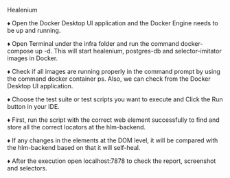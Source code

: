Healenium

♦ Open the Docker Desktop UI application and the Docker Engine needs to be up and running.

♦ Open Terminal under the infra folder and run the command docker-compose up -d. This will start healenium, postgres-db and selector-imitator images in Docker.

♦ Check if all images are running properly in the command prompt by using the command docker container ps. Also, we can check from the Docker Desktop UI application.

♦ Choose the test  suite or test scripts you want to execute and Click the Run button in your IDE.

♦ First, run the script with the correct web element successfully to find and store all the correct locators at the hlm-backend.

♦ If any changes in the elements at the DOM level, it will be compared with the hlm-backend based on that it will self-heal.

♦ After the execution open localhost:7878 to check the report, screenshot and selectors.
